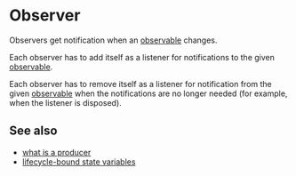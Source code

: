 # Observer

Observers get notification when an [observable](def://) changes.

Each observer has to add itself as a listener for notifications to the given [observable](def://).

Each observer has to remove itself as a listener for notification from the given [observable](def://) when
the notifications are no longer needed (for example, when the listener is disposed).

## See also

- [what is a producer](guide://)
- [lifecycle-bound state variables](def://)